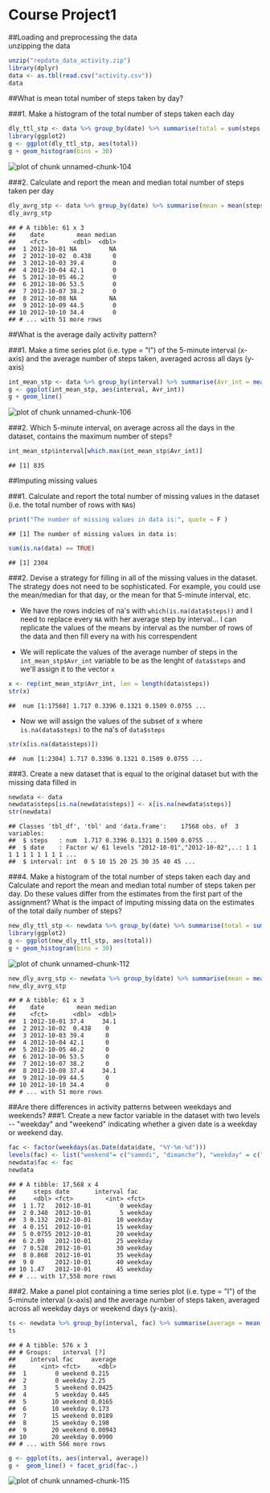 Course Project1
===============

##Loading and preprocessing the data  
unzipping the data

```r
unzip("repdata_data_activity.zip")
library(dplyr)
data <- as.tbl(read.csv("activity.csv"))
data
```

##What is mean total number of steps taken by day?  

###1. Make a histogram of the total number of steps taken each day  


```r
dly_ttl_stp <- data %>% group_by(date) %>% summarise(total = sum(steps, na.rm = TRUE)) 
library(ggplot2)
g <- ggplot(dly_ttl_stp, aes(total))
g + geom_histogram(bins = 30)
```

![plot of chunk unnamed-chunk-104](figure/unnamed-chunk-104-1.png)

###2. Calculate and report the mean and median total number of steps taken per day


```r
dly_avrg_stp <- data %>% group_by(date) %>% summarise(mean = mean(steps), median = median(steps)) 
dly_avrg_stp
```

```
## # A tibble: 61 x 3
##    date         mean median
##    <fct>       <dbl>  <dbl>
##  1 2012-10-01 NA         NA
##  2 2012-10-02  0.438      0
##  3 2012-10-03 39.4        0
##  4 2012-10-04 42.1        0
##  5 2012-10-05 46.2        0
##  6 2012-10-06 53.5        0
##  7 2012-10-07 38.2        0
##  8 2012-10-08 NA         NA
##  9 2012-10-09 44.5        0
## 10 2012-10-10 34.4        0
## # ... with 51 more rows
```

##What is the average daily activity pattern?

###1. Make a time series plot (i.e. type = "l") of the 5-minute interval (x-axis) and the average number of steps taken, averaged across all days (y-axis)


```r
int_mean_stp <- data %>% group_by(interval) %>% summarise(Avr_int = mean(steps, na.rm = TRUE))
g <- ggplot(int_mean_stp, aes(interval, Avr_int))
g + geom_line()
```

![plot of chunk unnamed-chunk-106](figure/unnamed-chunk-106-1.png)

###2. Which 5-minute interval, on average across all the days in the dataset, contains the maximum number of steps?


```r
int_mean_stp$interval[which.max(int_mean_stp$Avr_int)]
```

```
## [1] 835
```

##Imputing missing values  

###1. Calculate and report the total number of missing values in the dataset (i.e. the total number of rows with `NA`s)


```r
print("The number of missing values in data is:", quote = F ) 
```

```
## [1] The number of missing values in data is:
```

```r
sum(is.na(data) == TRUE)
```

```
## [1] 2304
```

###2. Devise a strategy for filling in all of the missing values in the dataset. The strategy does not need to be sophisticated. For example, you could use the mean/median for that day, or the mean for that 5-minute interval, etc.


  * We have the rows indcies of na's with `which(is.na(data$steps))` and I need to replace every `NA` with her average step by interval... I can replicate the values of the means by interval as the number of rows of the data and then fill every na with his correspendent  

 * We will replicate the values of the average number of steps in the `int_mean_stp$Avr_int` variable to be as the lenght of `data$steps` and we'll assign it to the vector `x`

```r
x <- rep(int_mean_stp$Avr_int, len = length(data$steps))
str(x)
```

```
##  num [1:17568] 1.717 0.3396 0.1321 0.1509 0.0755 ...
```
 
 * Now we will assign the values of the subset of x where `is.na(data$steps)` to the na's of `data$steps` 

```r
str(x[is.na(data$steps)])
```

```
##  num [1:2304] 1.717 0.3396 0.1321 0.1509 0.0755 ...
```
 
###3. Create a new dataset that is equal to the original dataset but with the missing data filled in  

```r
newdata <- data
newdata$steps[is.na(newdata$steps)] <- x[is.na(newdata$steps)]
str(newdata)
```

```
## Classes 'tbl_df', 'tbl' and 'data.frame':	17568 obs. of  3 variables:
##  $ steps   : num  1.717 0.3396 0.1321 0.1509 0.0755 ...
##  $ date    : Factor w/ 61 levels "2012-10-01","2012-10-02",..: 1 1 1 1 1 1 1 1 1 1 ...
##  $ interval: int  0 5 10 15 20 25 30 35 40 45 ...
```

###4. Make a histogram of the total number of steps taken each day and Calculate and report the mean and median total number of steps taken per day. Do these values differ from the estimates from the first part of the assignment? What is the impact of imputing missing data on the estimates of the total daily number of steps?

```r
new_dly_ttl_stp <- newdata %>% group_by(date) %>% summarise(total = sum(steps, na.rm = TRUE)) 
library(ggplot2)
g <- ggplot(new_dly_ttl_stp, aes(total))
g + geom_histogram(bins = 30)
```

![plot of chunk unnamed-chunk-112](figure/unnamed-chunk-112-1.png)


```r
new_dly_avrg_stp <- newdata %>% group_by(date) %>% summarise(mean = mean(steps), median = median(steps)) 
new_dly_avrg_stp
```

```
## # A tibble: 61 x 3
##    date         mean median
##    <fct>       <dbl>  <dbl>
##  1 2012-10-01 37.4     34.1
##  2 2012-10-02  0.438    0  
##  3 2012-10-03 39.4      0  
##  4 2012-10-04 42.1      0  
##  5 2012-10-05 46.2      0  
##  6 2012-10-06 53.5      0  
##  7 2012-10-07 38.2      0  
##  8 2012-10-08 37.4     34.1
##  9 2012-10-09 44.5      0  
## 10 2012-10-10 34.4      0  
## # ... with 51 more rows
```

##Are there differences in activity patterns between weekdays and weekends?
###1. Create a new factor variable in the dataset with two levels -- "weekday" and "weekend" indicating whether a given date is a weekday or weekend day.

```r
fac <- factor(weekdays(as.Date(data$date, "%Y-%m-%d")))
levels(fac) <- list("weekend"= c("samedi", "dimanche"), "weekday" = c("lundi", "mardi", "mercredi", "jeudi", "vendredi"))
newdata$fac <- fac
newdata
```

```
## # A tibble: 17,568 x 4
##     steps date       interval fac    
##     <dbl> <fct>         <int> <fct>  
##  1 1.72   2012-10-01        0 weekday
##  2 0.340  2012-10-01        5 weekday
##  3 0.132  2012-10-01       10 weekday
##  4 0.151  2012-10-01       15 weekday
##  5 0.0755 2012-10-01       20 weekday
##  6 2.09   2012-10-01       25 weekday
##  7 0.528  2012-10-01       30 weekday
##  8 0.868  2012-10-01       35 weekday
##  9 0      2012-10-01       40 weekday
## 10 1.47   2012-10-01       45 weekday
## # ... with 17,558 more rows
```

###2. Make a panel plot containing a time series plot (i.e. type = "l") of the 5-minute interval (x-axis) and the average number of steps taken, averaged across all weekday days or weekend days (y-axis).  

```r
ts <- newdata %>% group_by(interval, fac) %>% summarise(average = mean(steps))
ts
```

```
## # A tibble: 576 x 3
## # Groups:   interval [?]
##    interval fac     average
##       <int> <fct>     <dbl>
##  1        0 weekend 0.215  
##  2        0 weekday 2.25   
##  3        5 weekend 0.0425 
##  4        5 weekday 0.445  
##  5       10 weekend 0.0165 
##  6       10 weekday 0.173  
##  7       15 weekend 0.0189 
##  8       15 weekday 0.198  
##  9       20 weekend 0.00943
## 10       20 weekday 0.0990 
## # ... with 566 more rows
```

```r
g <- ggplot(ts, aes(interval, average))
g +  geom_line() + facet_grid(fac~.)
```

![plot of chunk unnamed-chunk-115](figure/unnamed-chunk-115-1.png)

